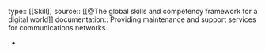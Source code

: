type:: [[Skill]]
source:: [[@The global skills and competency framework for a digital world]]
documentation:: Providing maintenance and support services for communications networks.

-